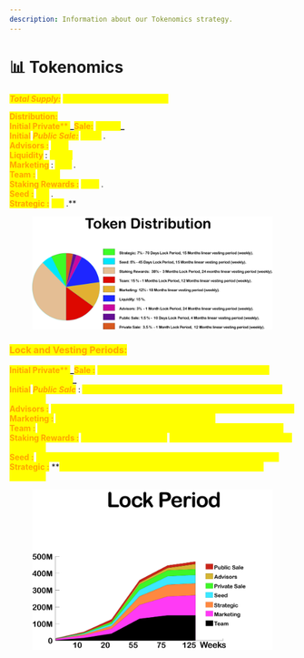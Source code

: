 ```yaml
---
description: Information about our Tokenomics strategy.
---
```


# 📊 Tokenomics

_<mark style="color:orange;">**Total Supply:**</mark>_ <mark style="color:yellow;">**1 000 000 000 JAX Tokens**</mark>

<mark style="color:orange;">**Distribution:**</mark>\
<mark style="color:orange;">**Initial Private**</mark><mark style="color:orange;">** **</mark><mark style="color:orange;">** **</mark>_<mark style="color:orange;">**Sale:**</mark>** **<mark style="color:yellow;">**3.5% .**</mark>_\
<mark style="color:orange;">**Initial**</mark><mark style="color:orange;">** **</mark>_<mark style="color:orange;">**Public Sale:**</mark>_ <mark style="color:yellow;">**1.5 %**</mark> <mark style="color:yellow;">**.**</mark>\
<mark style="color:orange;">**Advisors :**</mark> <mark style="color:yellow;">**3% .**</mark>\
<mark style="color:orange;">**Liquidity**</mark> <mark style="color:orange;">**:**</mark>** **<mark style="color:yellow;">**15 % .**</mark>\
<mark style="color:orange;">**Marketing**</mark> <mark style="color:orange;">**:**</mark> <mark style="color:yellow;">**12%**</mark> <mark style="color:yellow;">**.**</mark>\
<mark style="color:orange;">**Team :**</mark> <mark style="color:yellow;">**15 % .**</mark>\
<mark style="color:orange;">**Staking Rewards :**</mark>  <mark style="color:yellow;">**38%**</mark> <mark style="color:yellow;">**.**</mark>\
<mark style="color:orange;">**Seed :**</mark>** **<mark style="color:yellow;">**5%**</mark> <mark style="color:yellow;">**.**</mark>\
<mark style="color:orange;">**Strategic :**</mark>** **<mark style="color:yellow;">**7%**</mark> <mark style="color:yellow;">**.**</mark>



<figure><img src="../.gitbook/assets/Distribution@1.5x.png" alt=""><figcaption></figcaption></figure>

### <mark style="color:orange;">**Lock and Vesting Periods:**</mark>

<mark style="color:orange;">**Initial Private**</mark><mark style="color:orange;">** **</mark><mark style="color:orange;">** **</mark>_<mark style="color:orange;">**Sale :**</mark>** **<mark style="color:yellow;">**1 Month Lock Period, 12 Month linear vesting period (weekly).**</mark>_\
<mark style="color:orange;">**Initial**</mark><mark style="color:orange;">** **</mark>_<mark style="color:orange;">**Public Sale**</mark>_<mark style="color:orange;">** **</mark><mark style="color:orange;">**:**</mark>  <mark style="color:yellow;">**10 Days Lock Period, 4 Months linear vesting period (weekly).**</mark>\
<mark style="color:orange;">**Advisors :**</mark> <mark style="color:yellow;">**1 Month Lock Period, 24 Months linear vesting period (weekly).**</mark>\
<mark style="color:orange;">**Marketing :**</mark>  <mark style="color:yellow;">**18 Months linear vesting period (weekly).**</mark>\
<mark style="color:orange;">**Team :**</mark> <mark style="color:yellow;">**1 Months Lock Period, 12 Months linear vesting period (weekly).**</mark>\
<mark style="color:orange;">**Staking Rewards :**</mark> <mark style="color:yellow;">**3 Months Lock Period,**</mark> <mark style="color:yellow;">**24 months linear vesting period (weekly).**</mark>\
<mark style="color:orange;">**Seed :**</mark>** **<mark style="color:yellow;">**45 Days Lock Period, 15 Months linear vesting period (weekly).**</mark>\
<mark style="color:orange;">**Strategic :**</mark>** **<mark style="color:yellow;">**70 Days Lock Period, 15 Months linear vesting period (weekly).**</mark>

<figure><img src="../.gitbook/assets/Vesting@1.5x (1).png" alt=""><figcaption></figcaption></figure>
